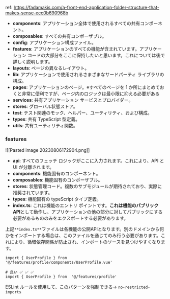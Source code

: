 ref: https://fadamakis.com/a-front-end-application-folder-structure-that-makes-sense-ecc0b690968b

- **components**:   アプリケーション全体で使用されるすべての共有コンポーネント。
- **composables**:   すべての共有コンポーザブル。
- **config**:   アプリケーション構成ファイル。
- **features**:   アプリケーションのすべての機能が含まれています。アプリケーション コードの大部分をここに保持したいと思います。これについては後で詳しく説明します。
- **layouts**:   ページの異なるレイアウト。
- **lib**:   アプリケーションで使用されるさまざまなサードパーティ ライブラリの構成。
- **pages**:   アプリケーションのページ。※すべてのページを 1 か所にまとめておくと非常に便利ですが、ページ内のロジックは最小限に抑える必要がある
- **services**:  共有アプリケーション サービスとプロバイダー。
- **stores**:   グローバル状態ストア。
- **test**:   テスト関連のモック、ヘルパー、ユーティリティ、および構成。
- **types**:   共有 TypeScript 型定義。
- **utils**:   共有ユーティリティ関数。

### features

![[Pasted image 20230806172904.png]]


- **api**: すべてのフェッチ ロジックがここに入力されます。これにより、API と UI が分離されます。
- **components**: 機能固有のコンポーネント。
- **composables**: 機能固有のコンポーザブル。
- **stores**: 状態管理コード。複数のサブモジュールが期待されており、実際に推奨されています。
- **types**: 機能固有の typeScript タイプ定義。
- **index.ts**: これは機能のエントリ ポイントです。**これは機能のパブリック API**として動作し、アプリケーションの他の部分に対してパブリックにする必要があるもののみをエクスポートする必要があります。

上記`**index.ts**`ファイルは各機能の公開APIとなります。別のドメインから何かをインポートする場合は、このファイルを通じてのみ行う必要があります。これにより、循環依存関係が防止され、インポートのソースを見つけやすくなります。


```# 悪い 🚫 🚫 🚫   
import { UserProfile } from  '@/features/profile/components/UserProfile.vue'   
  
# 良い ✅ ✅ ✅   
import { UserProfile } from  '@/features/profile'
```

ESLint ルールを使用して、このパターンを強制できる→ `no-restricted-imports`